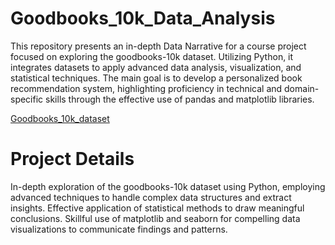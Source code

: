 # Goodbooks_10k_Data_Analysis
This repository presents an in-depth Data Narrative for a course project focused on exploring the goodbooks-10k dataset. Utilizing Python, it integrates datasets to apply advanced data analysis, visualization, and statistical techniques. The main goal is to develop a personalized book recommendation system, highlighting proficiency in technical and domain-specific skills through the effective use of pandas and matplotlib libraries.

[Goodbooks_10k_dataset](https://github.com/zygmuntz/goodbooks-10k)


# Project Details
In-depth exploration of the goodbooks-10k dataset using Python, employing advanced techniques to handle complex data structures and extract insights. 
Effective application of statistical methods to draw meaningful conclusions. Skillful use of matplotlib and seaborn for compelling data visualizations to communicate findings and patterns.
